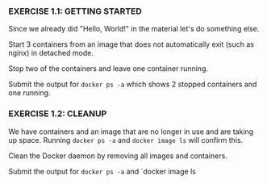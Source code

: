 ### EXERCISE 1.1: GETTING STARTED

Since we already did "Hello, World!" in the material let's do something else.

Start 3 containers from an image that does not automatically exit (such as nginx) in detached mode.

Stop two of the containers and leave one container running.

Submit the output for `docker ps -a` which shows 2 stopped containers and one running.

### EXERCISE 1.2: CLEANUP

We have containers and an image that are no longer in use and are taking up space. Running `docker ps -a` and `docker image ls` will confirm this.

Clean the Docker daemon by removing all images and containers.

Submit the output for `docker ps -a` and `docker image ls
